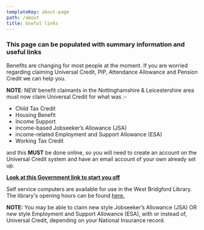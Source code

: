 ```yaml
---
templateKey: about-page
path: /about
title: Useful links
---
```

### This page can be populated with summary information and useful links

Benefits are changing for most people at the moment. If you are worried regarding claiming Universal Credit, PIP, Attendance Allowance and Pension Credit we can help you. 

**NOTE**: NEW benefit claimants in the Nottinghamshire & Leicestershire area must now claim Universal Credit for what was :-

* Child Tax Credit
* Housing Benefit
* Income Support
* income-based Jobseeker’s Allowance (JSA)
* income-related Employment and Support Allowance (ESA)
* Working Tax Credit

and this **MUST** be done online, so you will need to create an account on the Universal Credit system and have an email account of your own already set up.

**[Look at this Government link to start you off](https://www.gov.uk/universal-credit)**

Self service computers are available for use in the West Bridgford Library.  The library's opening hours can be found [here.](https://www.inspireculture.org.uk/reading-information/find-a-library/west-bridgford-library/) 

**NOTE:** You may be able to claim new style Jobseeker’s Allowance (JSA) OR new style Employment and Support Allowance (ESA), with or instead of, Universal Credit, depending on your National Insurance record.